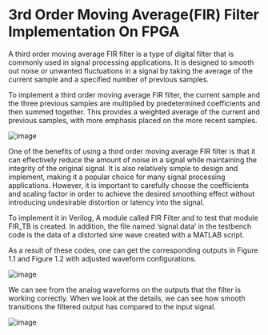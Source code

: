 # 3rd Order Moving Average(FIR) Filter Implementation On FPGA
A third order moving average FIR filter is a type of digital filter that is commonly used
in signal processing applications. It is designed to smooth out noise or unwanted fluctuations
in a signal by taking the average of the current sample and a specified number of previous
samples.

To implement a third order moving average FIR filter, the current sample and the three
previous samples are multiplied by predetermined coefficients and then summed together. This
provides a weighted average of the current and previous samples, with more emphasis placed
on the more recent samples.

![image](https://github.com/ozan956/3rd_ord_fir_fpga/assets/49796358/8137ac0f-45d6-4359-817c-0c21d9db86fe)

One of the benefits of using a third order moving average FIR filter is that it can
effectively reduce the amount of noise in a signal while maintaining the integrity of the
original signal. It is also relatively simple to design and implement, making it a popular
choice for many signal processing applications. However, it is important to carefully choose the coefficients 
and scaling factor in order to achieve the desired smoothing effect without introducing undesirable distortion 
or latency into the signal.

To implement it in Verilog, A module called FIR Filter and to test that module FIR_TB is
created. In addition, the file named ‘signal.data’ in the testbench code is the data of a 
distorted sine wave created with a MATLAB script.

As a result of these codes, one can get the corresponding outputs in Figure 1.1 and Figure 1.2 with adjusted waveform configurations.

![image](https://github.com/ozan956/3rd_ord_fir_fpga/assets/49796358/cbcc4654-959f-4ef5-ac7e-75ae15e082d0)

We can see from the analog waveforms on the outputs that the filter is working
correctly. When we look at the details, we can see how smooth transitions the filtered output has compared to the input signal.

![image](https://github.com/ozan956/3rd_ord_fir_fpga/assets/49796358/79c6b062-6026-4a04-85fb-561ca125d474)

